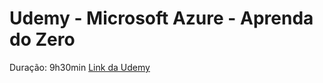 # Udemy - Microsoft Azure - Aprenda do Zero

Duração: 9h30min
[Link da Udemy](https://www.udemy.com/course/microsoft-azure-aprenda-do-zero/)


